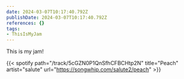 ```yaml
---
date: 2024-03-07T10:17:40.792Z
publishDate: 2024-03-07T10:17:40.792Z
references: {}
tags:
- ThisIsMyJam
---
```


This is my jam!

{{< spotify path="/track/5cGZN0P1QnSfhCFBCHtp2N" title="Peach" artist="salute" url="https://songwhip.com/salute2/peach" >}}
